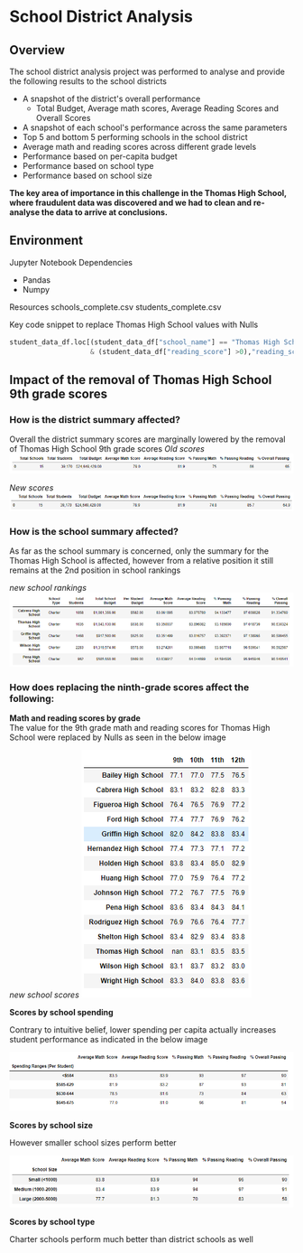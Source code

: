 # School District Analysis
## Overview
The school district analysis project was performed to analyse and provide the following results to the school districts
- A snapshot of the district's overall performance
  - Total Budget, Average math scores, Average Reading Scores and Overall Scores
- A snapshot of each school's performance across the same parameters
- Top 5 and bottom 5 performing schools in the school district
- Average math and reading scores across different grade levels
- Performance based on per-capita budget
- Performance based on school type
- Performance based on school size

**The key area of importance in this challenge in the Thomas High School, where fraudulent data was discovered and we had to clean and re-analyse the data to arrive at conclusions.**  

## Environment

Jupyter Notebook
Dependencies
- Pandas
- Numpy

Resources
schools_complete.csv
students_complete.csv  

Key code snippet to replace Thomas High School values with Nulls  

``` python
student_data_df.loc[(student_data_df["school_name"] == "Thomas High School") & (student_data_df["grade"] == "9th") 
                    & (student_data_df["reading_score"] >0),"reading_score" ] = np.nan
```

## Impact of the removal of Thomas High School 9th grade scores
### How is the district summary affected?
Overall the district summary scores are marginally lowered by the removal of Thomas High School 9th grade scores
_Old scores_  
![Old scores](Images/old_district.png)  

_New scores_  
![New scores](Images/new_district.PNG)  

### How is the school summary affected?
As far as the school summary is concerned, only the summary for the Thomas High School is affected, however from a relative position it still remains at the 2nd position in school rankings

_new school rankings_  
![new school](Images/new_school.PNG)

### How does replacing the ninth-grade scores affect the following:
**Math and reading scores by grade**  
The value for the 9th grade math and reading scores for Thomas High School were replaced by Nulls as seen in the below image  

_new school scores_
![new school](Images/new_thomas_grade.PNG)  

**Scores by school spending** 

Contrary to intuitive belief, lower spending per capita actually increases student performance as indicated in the below image  

![new school](Images/new_spending.PNG)  

**Scores by school size**  

However smaller school sizes perform better

![new size](Images/new_size.PNG)

**Scores by school type**

Charter schools perform much better than district schools as well


